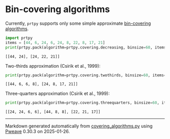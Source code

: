 # Bin-covering algorithms

Currently, `prtpy` supports only some simple approximate [bin-covering algorithms](https://en.wikipedia.org/wiki/Bin_covering_problem).

```python
import prtpy
items = [44, 6, 24, 6, 24, 8, 22, 8, 17, 21]
print(prtpy.pack(algorithm=prtpy.covering.decreasing, binsize=60, items=items))
```

```
[[44, 24], [24, 22, 21]]
```



Two-thirds approximation (Csirik et al., 1999):

```python
print(prtpy.pack(algorithm=prtpy.covering.twothirds, binsize=60, items=items))
```

```
[[44, 6, 6, 8], [24, 8, 17, 21]]
```



Three-quarters approximation (Csirik et al., 1999):

```python
print(prtpy.pack(algorithm=prtpy.covering.threequarters, binsize=60, items=items))
```

```
[[24, 24, 6, 6], [44, 8, 8], [22, 21, 17]]
```


---
Markdown generated automatically from [covering_algorithms.py](covering_algorithms.py) using [Pweave](http://mpastell.com/pweave) 0.30.3 on 2025-01-26.
